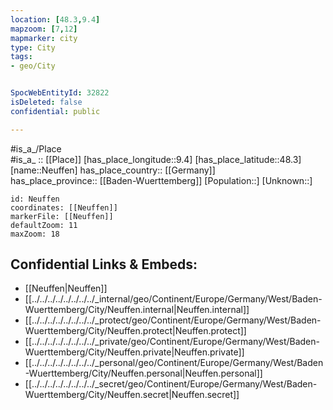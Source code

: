 ```yaml
---
location: [48.3,9.4] 
mapzoom: [7,12] 
mapmarker: city 
type: City
tags:
- geo/City


SpocWebEntityId: 32822
isDeleted: false
confidential: public

---
```

#is_a_/Place  
#is_a_ :: [[Place]] 
[has_place_longitude::9.4] 
[has_place_latitude::48.3] 
[name::Neuffen] 
has_place_country:: [[Germany]]  
has_place_province:: [[Baden-Wuerttemberg]] 
[Population::] 
[Unknown::] 


```leaflet
id: Neuffen
coordinates: [[Neuffen]] 
markerFile: [[Neuffen]] 
defaultZoom: 11 
maxZoom: 18
```


## Confidential Links & Embeds: 
- [[Neuffen|Neuffen]]  
- [[../../../../../../../../_internal/geo/Continent/Europe/Germany/West/Baden-Wuerttemberg/City/Neuffen.internal|Neuffen.internal]] 
- [[../../../../../../../../_protect/geo/Continent/Europe/Germany/West/Baden-Wuerttemberg/City/Neuffen.protect|Neuffen.protect]] 
- [[../../../../../../../../_private/geo/Continent/Europe/Germany/West/Baden-Wuerttemberg/City/Neuffen.private|Neuffen.private]] 
- [[../../../../../../../../_personal/geo/Continent/Europe/Germany/West/Baden-Wuerttemberg/City/Neuffen.personal|Neuffen.personal]] 
- [[../../../../../../../../_secret/geo/Continent/Europe/Germany/West/Baden-Wuerttemberg/City/Neuffen.secret|Neuffen.secret]] 
